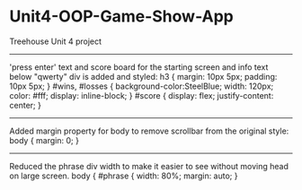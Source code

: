 # Unit4-OOP-Game-Show-App
Treehouse Unit 4 project 
_____________________________________________________________________________________________
'press enter' text and score board for the starting screen and info text below "qwerty" 
div is added and styled:
h3 {
  margin: 10px 5px;
  padding: 10px 5px;
}
#wins,
#losses  {
  background-color:SteelBlue;
  width: 120px;
  color: #fff;
  display: inline-block;
}
#score {
  display: flex;
  justify-content: center;
}

_____________________________________________________________________________________________
Added margin property for body to remove scrollbar from the original style:
body {
  margin: 0;
}

_____________________________________________________________________________________________
Reduced the phrase div width to make it easier to see without moving head on large screen.
body {
#phrase {
  width: 80%;
  margin: auto;
}